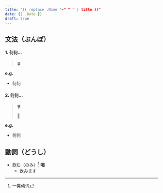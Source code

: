 ```yaml
---
title: "{{ replace .Name "-" " " | title }}"
date: {{ .Date }}
draft: true
---
```


## 文法（ぶんぽ）

#### 1. 何何…

> 🍀

**e.g.**

- 何何

#### 2. 何何…

> 🍀
>
> 🌟

**e.g.**

- 何何



## 動詞（どうし）

- 飲む（のみ）[^1]		**喝**
   - 飲みます


[^1]:  一类动词
[^2]:  二类动词
[^3]:  三类动词